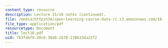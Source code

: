 ```yaml
---
content_type: resource
description: Lecture 15/16 notes (continued).
file: /media/https%3A/open-learning-course-data-rc.s3.amazonaws.com/18-409-behavior-of-algorithms-spring-2002/763febf920c636482670170b33da22f2_lect16.pdf
file_type: application/pdf
resourcetype: Document
title: lect16.pdf
uid: 763febf9-20c6-3648-2670-170b33da22f2
---
```


